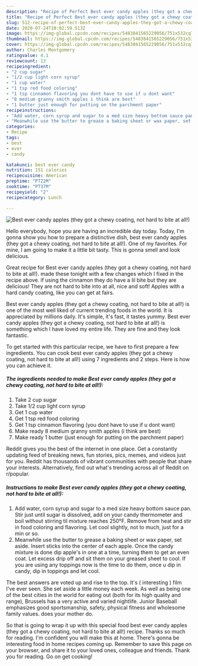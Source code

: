 ```yaml
---
description: "Recipe of Perfect Best ever candy apples (they got a chewy coating, not hard to bite at all!)"
title: "Recipe of Perfect Best ever candy apples (they got a chewy coating, not hard to bite at all!)"
slug: 512-recipe-of-perfect-best-ever-candy-apples-they-got-a-chewy-coating-not-hard-to-bite-at-all
date: 2020-07-24T10:02:59.513Z
image: https://img-global.cpcdn.com/recipes/5483841565229056/751x532cq70/best-ever-candy-apples-they-got-a-chewy-coating-not-hard-to-bite-at-all-recipe-main-photo.jpg
thumbnail: https://img-global.cpcdn.com/recipes/5483841565229056/751x532cq70/best-ever-candy-apples-they-got-a-chewy-coating-not-hard-to-bite-at-all-recipe-main-photo.jpg
cover: https://img-global.cpcdn.com/recipes/5483841565229056/751x532cq70/best-ever-candy-apples-they-got-a-chewy-coating-not-hard-to-bite-at-all-recipe-main-photo.jpg
author: Charles Montgomery
ratingvalue: 4.1
reviewcount: 13
recipeingredient:
- "2 cup sugar"
- "1/2 cup light corn syrup"
- "1 cup water"
- "1 tsp red food coloring"
- "1 tsp cinnamon flavoring you dont have to use if u dont want"
- "8 medium granny smith apples i think are best"
- "1 butter just enough for putting on the parchment paper"
recipeinstructions:
- "Add water, corn syrup and sugar to a med size heavy bottom sauce pan. Stir just until sugar is dissolved, add on your candy thermometer and boil without stirring til mixture reaches 250°F. Remove from heat and stir in food coloring and flavoring. Let cool slightly, not to much, just for a min or so."
- "Meanwhile use the butter to grease a baking sheet or wax paper, set aside. Insert sticks into the center of each apple. Once the candy mixture is done dip apple&#39;s in one at a time, turning them to get an even coat. Let excess drip off and sit them on your greased sheet to cool. If you are using any toppings now is the time to do them, once u dip in candy, dip in toppings and let cool."
categories:
- Recipe
tags:
- best
- ever
- candy

katakunci: best ever candy 
nutrition: 151 calories
recipecuisine: American
preptime: "PT22M"
cooktime: "PT37M"
recipeyield: "2"
recipecategory: Lunch

---
```



![Best ever candy apples (they got a chewy coating, not hard to bite at all!)](https://img-global.cpcdn.com/recipes/5483841565229056/751x532cq70/best-ever-candy-apples-they-got-a-chewy-coating-not-hard-to-bite-at-all-recipe-main-photo.jpg)

Hello everybody, hope you are having an incredible day today. Today, I'm gonna show you how to prepare a distinctive dish, best ever candy apples (they got a chewy coating, not hard to bite at all!). One of my favorites. For mine, I am going to make it a little bit tasty. This is gonna smell and look delicious.

Great recipe for Best ever candy apples (they got a chewy coating, not hard to bite at all!). made these tonight with a few changes which I fixed in the recipe above. if using the cinnamon they do have a lil bite but they are delicious! They are not hard to bite into at all, nice and soft! Apples with a hard candy coating, like you can get at fairs.

Best ever candy apples (they got a chewy coating, not hard to bite at all!) is one of the most well liked of current trending foods in the world. It is appreciated by millions daily. It's simple, it's fast, it tastes yummy. Best ever candy apples (they got a chewy coating, not hard to bite at all!) is something which I have loved my entire life. They are fine and they look fantastic.


To get started with this particular recipe, we have to first prepare a few ingredients. You can cook best ever candy apples (they got a chewy coating, not hard to bite at all!) using 7 ingredients and 2 steps. Here is how you can achieve it.

<!--inarticleads1-->

##### The ingredients needed to make Best ever candy apples (they got a chewy coating, not hard to bite at all!):

1. Take 2 cup sugar
1. Take 1/2 cup light corn syrup
1. Get 1 cup water
1. Get 1 tsp red food coloring
1. Get 1 tsp cinnamon flavoring (you dont have to use if u dont want)
1. Make ready 8 medium granny smith apples (i think are best)
1. Make ready 1 butter (just enough for putting on the parchment paper)


Reddit gives you the best of the internet in one place. Get a constantly updating feed of breaking news, fun stories, pics, memes, and videos just for you. Reddit has thousands of vibrant communities with people that share your interests. Alternatively, find out what&#39;s trending across all of Reddit on r/popular. 

<!--inarticleads2-->

##### Instructions to make Best ever candy apples (they got a chewy coating, not hard to bite at all!):

1. Add water, corn syrup and sugar to a med size heavy bottom sauce pan. Stir just until sugar is dissolved, add on your candy thermometer and boil without stirring til mixture reaches 250°F. Remove from heat and stir in food coloring and flavoring. Let cool slightly, not to much, just for a min or so.
1. Meanwhile use the butter to grease a baking sheet or wax paper, set aside. Insert sticks into the center of each apple. Once the candy mixture is done dip apple&#39;s in one at a time, turning them to get an even coat. Let excess drip off and sit them on your greased sheet to cool. If you are using any toppings now is the time to do them, once u dip in candy, dip in toppings and let cool.


The best answers are voted up and rise to the top. It&#39;s ( interesting ) film I&#39;ve ever seen. She set aside a little money each week. As well as being one of the best cities in the world for eating out (both for its high quality and range), Brussels has a very active and varied nightlife. Junior Baseball emphasizes good sportsmanship, safety, physical fitness and wholesome family values. does your mother do. 

So that is going to wrap it up with this special food best ever candy apples (they got a chewy coating, not hard to bite at all!) recipe. Thanks so much for reading. I'm confident you will make this at home. There's gonna be interesting food in home recipes coming up. Remember to save this page on your browser, and share it to your loved ones, colleague and friends. Thank you for reading. Go on get cooking!
